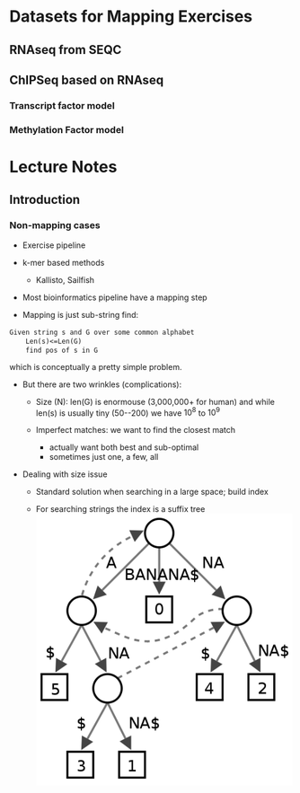 # Datasets for Mapping Exercises

## RNAseq from SEQC

## ChIPSeq based on RNAseq

### Transcript factor model

### Methylation Factor model

# Lecture Notes

## Introduction

### Non-mapping cases

- Exercise pipeline

- k-mer based methods

	- Kallisto, Sailfish

- Most bioinformatics pipeline have a mapping step

- Mapping is just sub-string find:
```
Given string s and G over some common alphabet
	Len(s)<=Len(G)
	find pos of s in G
```

which is conceptually a pretty simple problem. 

- But there are two wrinkles (complications):

	- Size (N): len(G) is enormouse (3,000,000+ for human)
	and while len(s) is usually tiny (50--200) we have $10^8$
	to $10^9$
	
	- Imperfect matches: we want to find the closest match
	
		- actually want both best and sub-optimal
		- sometimes just one, a few, all
		
- Dealing with size issue

	- Standard solution when searching in a large space; build index
	
	- For searching strings the index is a suffix tree
	![](images/495px-Suffix_tree_BANANA.svg.png "Suffix Tree (wiki)")